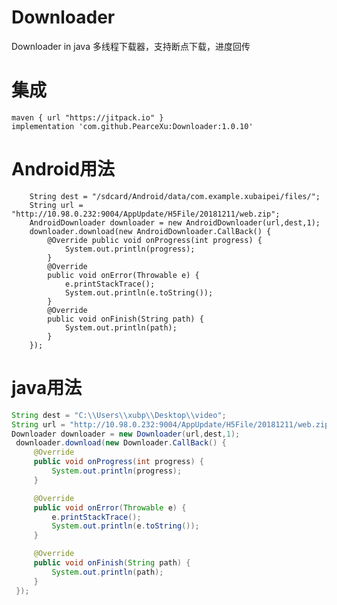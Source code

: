 # Downloader
Downloader in java 多线程下载器，支持断点下载，进度回传

# 集成
    maven { url "https://jitpack.io" }
    implementation 'com.github.PearceXu:Downloader:1.0.10'
# Android用法
        String dest = "/sdcard/Android/data/com.example.xubaipei/files/";
        String url = "http://10.98.0.232:9004/AppUpdate/H5File/20181211/web.zip";
        AndroidDownloader downloader = new AndroidDownloader(url,dest,1);
        downloader.download(new AndroidDownloader.CallBack() {
            @Override public void onProgress(int progress) {
                System.out.println(progress);
            }
            @Override
            public void onError(Throwable e) {
                e.printStackTrace();
                System.out.println(e.toString());
            }
            @Override
            public void onFinish(String path) {
                System.out.println(path);
            }
        });
# java用法
```java
String dest = "C:\\Users\\xubp\\Desktop\\video";
String url = "http://10.98.0.232:9004/AppUpdate/H5File/20181211/web.zip";
Downloader downloader = new Downloader(url,dest,1);
 downloader.download(new Downloader.CallBack() {
     @Override
     public void onProgress(int progress) {
         System.out.println(progress);
     }

     @Override
     public void onError(Throwable e) {
         e.printStackTrace();
         System.out.println(e.toString());
     }

     @Override
     public void onFinish(String path) {
         System.out.println(path);
     }
 });
 ```

